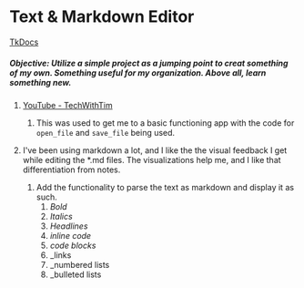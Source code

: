 # Text & Markdown Editor

[TkDocs](https://tkdocs.com/)

##### Objective: Utilize a simple project as a jumping point to creat something of my own. Something useful for my organization. Above all, learn something new.

1. [YouTube - TechWithTim](https://www.youtube.com/watch?v=A_Sfru99QNA)
   1. This was used to get me to a basic functioning app with the code for `open_file` and `save_file` being used.

2. I've been using markdown a lot, and I like the the visual feedback I get while editing the *.md files. The visualizations help me, and I like that differentiation from notes. 
   1. Add the functionality to parse the text as markdown and display it as such.
      1. _Bold_
      2. _Italics_
      3. _Headlines_
      4. _inline code_ 
      5. _code blocks_
      6. _links
      7. _numbered lists 
      8. _bulleted lists


   
